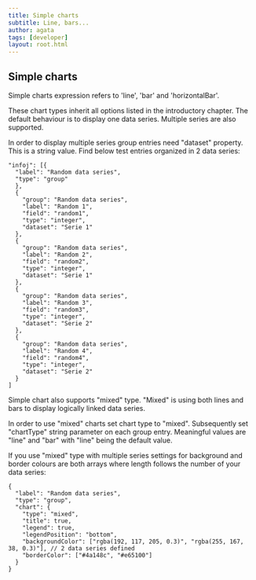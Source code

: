 ```yaml
---
title: Simple charts
subtitle: Line, bars...
author: agata
tags: [developer]
layout: root.html
---
```



## Simple charts

Simple charts expression refers to 'line', 'bar' and 'horizontalBar'. 

These chart types inherit all options listed in the introductory chapter. The default behaviour is to display one data series. Multiple series are also supported.

In order to display multiple series group entries need "dataset" property. This is a string value.
Find below test entries organized in 2 data series:

```text
"infoj": [{
  "label": "Random data series",
  "type": "group"
  },
  {
    "group": "Random data series",
    "label": "Random 1",
    "field": "random1",
    "type": "integer",
    "dataset": "Serie 1"
  },
  {
    "group": "Random data series",
    "label": "Random 2",
    "field": "random2",
    "type": "integer",
    "dataset": "Serie 1"
  },
  {
    "group": "Random data series",
    "label": "Random 3",
    "field": "random3",
    "type": "integer",
    "dataset": "Serie 2"
  },
  {
    "group": "Random data series",
    "label": "Random 4",
    "field": "random4",
    "type": "integer",
    "dataset": "Serie 2"
  }
]
```

Simple chart also supports "mixed" type. "Mixed" is using both lines and bars to display logically linked data series.

In order to use "mixed" charts set chart type to "mixed". Subsequently set "chartType" string parameter on each group entry. Meaningful values are "line" and "bar" with "line" being the default value.

If you use "mixed" type with multiple series settings for background and border colours are both arrays where length follows the number of your data series:

```text
{
  "label": "Random data series",
  "type": "group",
  "chart": {
    "type": "mixed",
    "title": true,
    "legend": true,
    "legendPosition": "bottom",
    "backgroundColor": ["rgba(192, 117, 205, 0.3)", "rgba(255, 167, 38, 0.3)"], // 2 data series defined
    "borderColor": ["#4a148c", "#e65100"]
  }
}
```